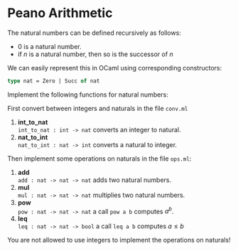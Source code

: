 # Peano Arithmetic
The natural numbers can be defined recursively as follows:

- 0 is a natural number.
- if $n$ is a natural number, then so is the successor of $n$

We can easily represent this in OCaml using corresponding constructors:

```Ocaml
type nat = Zero | Succ of nat
```

Implement the following functions for natural numbers:

First convert between integers and naturals in the file `conv.ml`

1. **int_to_nat**  
    `int_to_nat : int -> nat` converts an integer to natural.
2. **nat_to_int**  
    `nat_to_int : nat -> int` converts a natural to integer.

Then implement some operations on naturals in the file `ops.ml`:

1. **add**  
    `add : nat -> nat -> nat` adds two natural numbers.
2. **mul**  
    `mul : nat -> nat -> nat` multiplies two natural numbers.
3. **pow**  
    `pow : nat -> nat -> nat` a call `pow a b` computes $a^b$.
4. **leq**  
    `leq : nat -> nat -> bool` a call `leq a b` computes $a≤b$

You are not allowed to use integers to implement the operations on naturals!